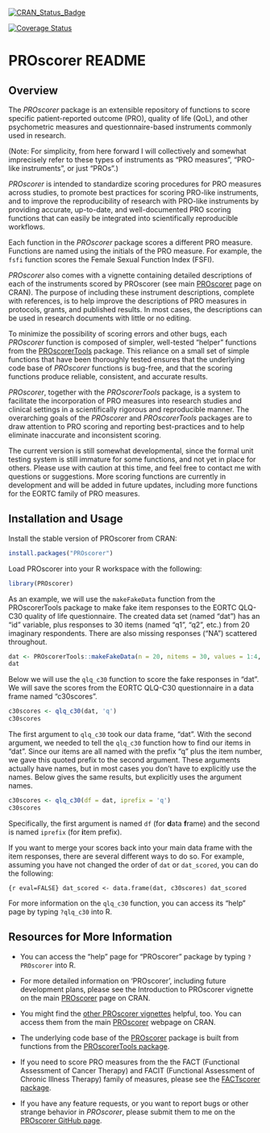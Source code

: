 
<!-- README.md is generated from README.Rmd. Please edit that file -->

[![CRAN_Status_Badge](http://www.r-pkg.org/badges/version/PROscorer)](https://cran.r-project.org/package=PROscorer)

[![Coverage
Status](https://img.shields.io/codecov/c/github/raybaser/PROscorer/master.svg)](https://codecov.io/github/raybaser/PROscorer?branch=master)

# PROscorer README

## Overview

The *PROscorer* package is an extensible repository of functions to
score specific patient-reported outcome (PRO), quality of life (QoL),
and other psychometric measures and questionnaire-based instruments
commonly used in research.

(Note: For simplicity, from here forward I will collectively and
somewhat imprecisely refer to these types of instruments as “PRO
measures”, “PRO-like instruments”, or just “PROs”.)

*PROscorer* is intended to standardize scoring procedures for PRO
measures across studies, to promote best practices for scoring PRO-like
instruments, and to improve the reproducibility of research with
PRO-like instruments by providing accurate, up-to-date, and
well-documented PRO scoring functions that can easily be integrated into
scientifically reproducible workflows.

Each function in the *PROscorer* package scores a different PRO measure.
Functions are named using the initials of the PRO measure. For example,
the `fsfi` function scores the Female Sexual Function Index (FSFI).

*PROscorer* also comes with a vignette containing detailed descriptions
of each of the instruments scored by PROscorer (see main
[PROscorer](https://CRAN.R-project.org/package=PROscorer) page on CRAN).
The purpose of including these instrument descriptions, complete with
references, is to help improve the descriptions of PRO measures in
protocols, grants, and published results. In most cases, the
descriptions can be used in research documents with little or no
editing.

To minimize the possibility of scoring errors and other bugs, each
*PROscorer* function is composed of simpler, well-tested “helper”
functions from the
[PROscorerTools](https://CRAN.R-project.org/package=PROscorerTools)
package. This reliance on a small set of simple functions that have been
thoroughly tested ensures that the underlying code base of *PROscorer*
functions is bug-free, and that the scoring functions produce reliable,
consistent, and accurate results.

*PROscorer*, together with the *PROscorerTools* package, is a system to
facilitate the incorporation of PRO measures into research studies and
clinical settings in a scientifically rigorous and reproducible manner.
The overarching goals of the *PROscorer* and *PROscorerTools* packages
are to draw attention to PRO scoring and reporting best-practices and to
help eliminate inaccurate and inconsistent scoring.

The current version is still somewhat developmental, since the formal
unit testing system is still immature for some functions, and not yet in
place for others. Please use with caution at this time, and feel free to
contact me with questions or suggestions. More scoring functions are
currently in development and will be added in future updates, including
more functions for the EORTC family of PRO measures.

## Installation and Usage

Install the stable version of PROscorer from CRAN:

``` r
install.packages("PROscorer")
```

Load PROscorer into your R workspace with the following:

``` r
library(PROscorer)
```

As an example, we will use the `makeFakeData` function from the
PROscorerTools package to make fake item responses to the EORTC QLQ-C30
quality of life questionnaire. The created data set (named “dat”) has an
“id” variable, plus responses to 30 items (named “q1”, “q2”, etc.) from
20 imaginary respondents. There are also missing responses (“NA”)
scattered throughout.

``` r
dat <- PROscorerTools::makeFakeData(n = 20, nitems = 30, values = 1:4, id = TRUE)
dat
```

Below we will use the `qlq_c30` function to score the fake responses in
“dat”. We will save the scores from the EORTC QLQ-C30 questionnaire in a
data frame named “c30scores”.

``` r
c30scores <- qlq_c30(dat, 'q')
c30scores
```

The first argument to `qlq_c30` took our data frame, “dat”. With the
second argument, we needed to tell the `qlq_c30` function how to find
our items in “dat”. Since our items are all named with the prefix “q”
plus the item number, we gave this quoted prefix to the second argument.
These arguments actually have names, but in most cases you don’t have to
explicitly use the names. Below gives the same results, but explicitly
uses the argument names.

``` r
c30scores <- qlq_c30(df = dat, iprefix = 'q')
c30scores
```

Specifically, the first argument is named `df` (for **d**ata **f**rame)
and the second is named `iprefix` (for **i**tem prefix).

If you want to merge your scores back into your main data frame with the
item responses, there are several different ways to do so. For example,
assuming you have not changed the order of `dat` or `dat_scored`, you
can do the following:

`{r eval=FALSE} dat_scored <- data.frame(dat, c30scores) dat_scored`

For more information on the `qlq_c30` function, you can access its
“help” page by typing `?qlq_c30` into R.

## Resources for More Information

-   You can access the “help” page for “PROscorer” package by typing
    `?PROscorer` into R.

-   For more detailed information on ‘PROscorer’, including future
    development plans, please see the Introduction to PROscorer vignette
    on the main
    [PROscorer](https://CRAN.R-project.org/package=PROscorer) page on
    CRAN.

-   You might find the [other PROscorer
    vignettes](https://CRAN.R-project.org/package=PROscorer) helpful,
    too. You can access them from the main
    [PROscorer](https://CRAN.R-project.org/package=PROscorer) webpage on
    CRAN.

-   The underlying code base of the
    [PROscorer](https://CRAN.R-project.org/package=PROscorer) package is
    built from functions from the [PROscorerTools
    package](https://CRAN.R-project.org/package=PROscorerTools).

-   If you need to score PRO measures from the the FACT (Functional
    Assessment of Cancer Therapy) and FACIT (Functional Assessment of
    Chronic Illness Therapy) family of measures, please see the
    [FACTscorer package](https://CRAN.R-project.org/package=FACTscorer).

-   If you have any feature requests, or you want to report bugs or
    other strange behavior in *PROscorer*, please submit them to me on
    the [PROscorer GitHub
    page](https://github.com/raybaser/PROscorer/issues).
